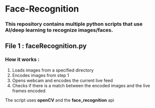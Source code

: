 # Face-Recognition
### This repository contains multiple python scripts that use AI/deep learning to recognize images/faces.

## File 1 : faceRecognition.py 
### How it works : 
1. Loads images from a specified directory
2. Encodes images from step 1
3. Opens webcam and encodes the current live feed
4. Checks if there is a match between the encoded images and the live frames encoded

The script uses **openCV** and the **face_recognition** api 
